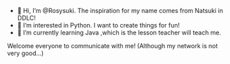 - 👋 Hi, I’m @Rosysuki. The inspiration for my name comes from Natsuki in DDLC!
- 👀 I’m interested in Python. I want to create things for fun!
- 🌱 I’m currently learning Java ,which is the lesson teacher will teach me.

Welcome everyone to communicate with me!
(Although my network is not very good...)
